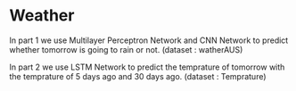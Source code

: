 # Weather
In part 1 we use Multilayer Perceptron Network and CNN Network to predict whether tomorrow is going to rain or not. (dataset : watherAUS)  
    
In part 2 we use LSTM Network to predict the temprature of tomorrow with the temprature of 5 days ago and 30 days ago. (dataset : Temprature)
